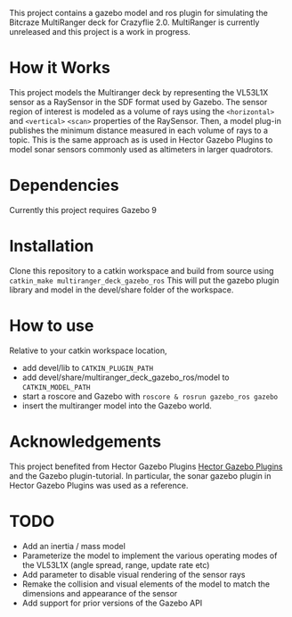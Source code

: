 This project contains a gazebo model and ros plugin for simulating the Bitcraze MultiRanger deck for Crazyflie 2.0.
MultiRanger is currently unreleased and this project is a work in progress.

# How it Works
This project models the Multiranger deck by representing the VL53L1X sensor as a RaySensor in the SDF format used by Gazebo.
The sensor region of interest is modeled as a volume of rays using the `<horizontal>` and `<vertical>` `<scan>` properties of the RaySensor.
Then, a model plug-in publishes the minimum distance measured in each volume of rays to a topic.
This is the same approach as is used in Hector Gazebo Plugins to model sonar sensors commonly used as altimeters in larger quadrotors.

# Dependencies
Currently this project requires Gazebo 9

# Installation
Clone this repository to a catkin workspace and build from source using
`catkin_make multiranger_deck_gazebo_ros`
This will put the gazebo plugin library and model in the devel/share folder of the workspace.

# How to use
Relative to your catkin workspace location, 
- add devel/lib to `CATKIN_PLUGIN_PATH`
- add devel/share/multiranger_deck_gazebo_ros/model to `CATKIN_MODEL_PATH`
- start a roscore and Gazebo with `roscore & rosrun gazebo_ros gazebo`
- insert the multiranger model into the Gazebo world.

# Acknowledgements
This project benefited from Hector Gazebo Plugins [Hector Gazebo Plugins](http://wiki.ros.org/hector_gazebo_plugins) and the Gazebo plugin-tutorial. In particular, the sonar gazebo plugin in Hector Gazebo Plugins was used as a reference.

# TODO
- Add an inertia / mass model
- Parameterize the model to implement the various operating modes of the VL53L1X (angle spread, range, update rate etc)
- Add parameter to disable visual rendering of the sensor rays
- Remake the collision and visual elements of the model to match the dimensions and appearance of the sensor
- Add support for prior versions of the Gazebo API
